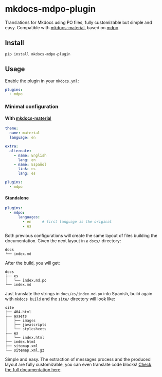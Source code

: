 <!--intro-start-->

<!-- mdpo-disable-next-line -->
# mkdocs-mdpo-plugin

Translations for Mkdocs using PO files, fully customizable but simple and easy.
Compatible with [mkdocs-material](https://squidfunk.github.io/mkdocs-material),
based on [mdpo](https://mdpo.readthedocs.io).

## Install

```
pip install mkdocs-mdpo-plugin
```

## Usage

Enable the plugin in your `mkdocs.yml`:

```yaml
plugins:
  - mdpo
```

### Minimal configuration

#### With [mkdocs-material](https://squidfunk.github.io/mkdocs-material)

```yaml
theme:
  name: material
  language: en

extra:
  alternate:
    - name: English
      lang: en
    - name: Español
      link: es
      lang: es

plugins:
  - mdpo
```

#### Standalone

<!-- mdpo-include-codeblock -->
```yaml
plugins:
  - mdpo:
      languages:
        - en     # first language is the original
        - es
```

Both previous configurations will create the same layout of files building the
documentation. Given the next layout in a `docs/` directory:

```
docs
└── index.md
```

After the build, you will get:

```
docs
├── es
│   └── index.md.po
└── index.md
```

Just translate the strings in `docs/es/index.md.po` into Spanish, build again
with `mkdocs build` and the `site/` directory will look like:

```
site
├── 404.html
├── assets
│   ├── images
│   ├── javascripts
│   └── stylesheets
├── es
│   └── index.html
├── index.html
├── sitemap.xml
└── sitemap.xml.gz
```

<!--intro-end-->

Simple and easy. The extraction of messages process and the produced
layout are fully customizable, you can even translate code blocks!
[Check the full documentation here](https://mondeja.github.io/mkdocs-mdpo-plugin).
